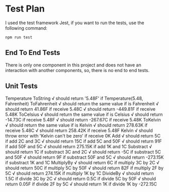 # Test Plan
I used the test framework Jest, if you want to run the tests, use the following command:
```
npm run test
```

## End To End Tests
There is only one component in this project and does not have an interaction with another components, so, there is no end to end tests.

## Unit Tests
Temperature
  ToString
    √ should return '5.48F' if Temperature(5.48, Fahrenheit)
  ToFahrenheit
    √ should return the same value if is Fahrenheit
    √ should return 41.86F if receive 5.48C
    √ should return -449.81F if receive 5.48K
  ToCelsius
    √ should return the same value if is Celsius 
    √ should return -14.73C if receive 5.48F 
    √ should return -267.67C if receive 5.48K 
  ToKelvin
    √ should return the same value if is Kelvin 
    √ should return 278.63K if receive 5.48C 
    √ should return 258.42K if receive 5.48F 
  Kelvin
    √ should throw error with 'Kelvin can't be zero' if receive 0K 
  Add
    √ should return 5C if add 2C and 3C 
    √ should return 15C if add 5C and 50F 
    √ should return 91F if add 50F and 5C 
    √ should return 275.15K if add 1K and 1C 
  Substract
    √ should return 1C if substract 3C and 2C
    √ should return -5C if substract 5C and 50F 
    √ should return 9F if substract 50F and 5C
    √ should return -273.15K if substract 1K and 1C 
  MultiplyBy
    √ should return 6C if multiply 3C by 2C 
    √ should return 50C if multiply 5C by 50F
    √ should return 82F if multiply 2F by 5C
    √ should return 274.15K if multiply 1K by 1C
  DivideBy
    √ should return 1.5C if divide 3C by 2C 
    √ should return 0.5C if divide 5C by 50F
    √ should return 0.05F if divide 2F by 5C 
    √ should return 1K if divide 1K by -272.15C
